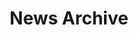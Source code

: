 ---
title: News Archive

# Listing view
view: community/news

# Pagination
ignore-pagination: true

# Optional banner image (relative to `assets/media/` folder).
banner:
  caption: ''
  image: ''
---